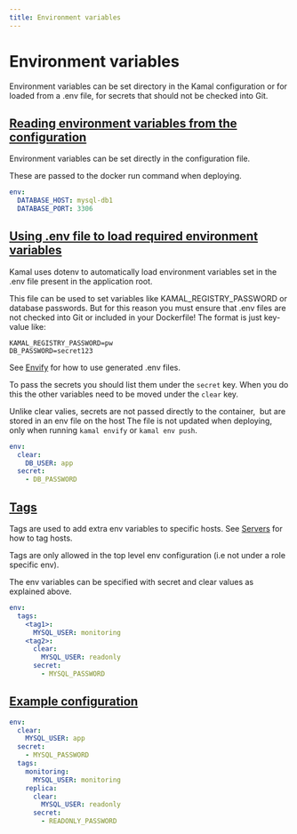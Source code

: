 ```yaml
---
title: Environment variables
---
```


# Environment variables


Environment variables can be set directory in the Kamal configuration or
for loaded from a .env file, for secrets that should not be checked into Git.

## [Reading environment variables from the configuration](#reading-environment-variables-from-the-configuration)

Environment variables can be set directly in the configuration file.

These are passed to the docker run command when deploying.
```yaml
env:
  DATABASE_HOST: mysql-db1
  DATABASE_PORT: 3306
```
## [Using .env file to load required environment variables](#using-.env-file-to-load-required-environment-variables)

Kamal uses dotenv to automatically load environment variables set in the .env file present
in the application root.

This file can be used to set variables like KAMAL_REGISTRY_PASSWORD or database passwords.
But for this reason you must ensure that .env files are not checked into Git or included
in your Dockerfile! The format is just key-value like:
```
KAMAL_REGISTRY_PASSWORD=pw
DB_PASSWORD=secret123
```
See [Envify](/docs/commands/envify/) for how to use generated .env files.

To pass the secrets you should list them under the `secret` key. When you do this the
other variables need to be moved under the `clear` key.

Unlike clear valies, secrets are not passed directly to the container,
 but are stored in an env file on the host
The file is not updated when deploying, only when running `kamal envify` or `kamal env push`.
```yaml
env:
  clear:
    DB_USER: app
  secret:
    - DB_PASSWORD
```
## [Tags](#tags)

Tags are used to add extra env variables to specific hosts.
See [Servers](../servers) for how to tag hosts.

Tags are only allowed in the top level env configuration (i.e not under a role specific env).

The env variables can be specified with secret and clear values as explained above.
```yaml
env:
  tags:
    <tag1>:
      MYSQL_USER: monitoring
    <tag2>:
      clear:
        MYSQL_USER: readonly
      secret:
        - MYSQL_PASSWORD
```
## [Example configuration](#example-configuration)
```yaml
env:
  clear:
    MYSQL_USER: app
  secret:
    - MYSQL_PASSWORD
  tags:
    monitoring:
      MYSQL_USER: monitoring
    replica:
      clear:
        MYSQL_USER: readonly
      secret:
        - READONLY_PASSWORD
```
